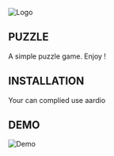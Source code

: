 ![Logo](https://raw.githubusercontent.com/hook747/puzzle/master/resource/logo.png)

## PUZZLE
A simple puzzle game. Enjoy !

## INSTALLATION

Your can complied use aardio 

## DEMO

![Demo](https://github.com/hook747/puzzle/raw/master/resource/demo.gif)
